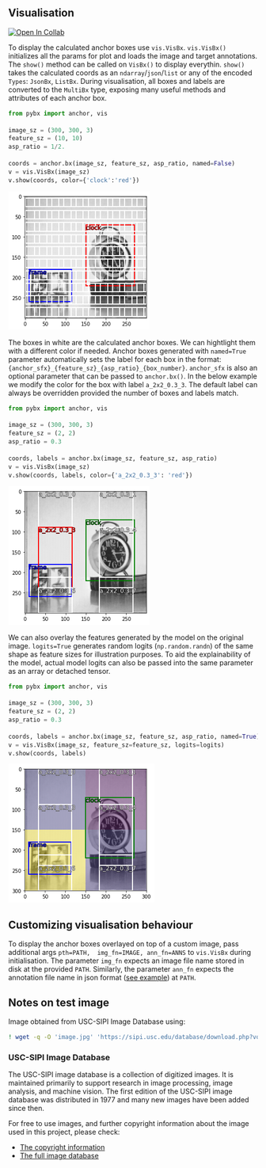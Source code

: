 ## Visualisation
[![Open In Collab](https://colab.research.google.com/assets/colab-badge.svg)](https://colab.research.google.com/github/thatgeeman/pybx/blob/master/nbs/pybx_walkthrough_0.1.2.ipynb)

To display the calculated anchor boxes use `vis.VisBx`.
`vis.VisBx()` initializes all the params for plot and loads the 
image and target annotations.
The `show()` method can be called on `VisBx()` to display everythin. 
`show()` takes the calculated coords as an `ndarray`/`json`/`list` or any 
of the encoded `Types`: `JsonBx`, `ListBx`. 
During visualisation, all boxes and labels are converted to 
the `MultiBx` 
type, exposing many useful methods and attributes
of each anchor box. 
```python
from pybx import anchor, vis

image_sz = (300, 300, 3)
feature_sz = (10, 10)
asp_ratio = 1/2.

coords = anchor.bx(image_sz, feature_sz, asp_ratio, named=False)
v = vis.VisBx(image_sz)
v.show(coords, color={'clock':'red'})
```
![](box-1.png)

The boxes in white are the calculated anchor boxes. 
We can hightlight them with a different color if needed. Anchor boxes 
generated with `named=True` parameter automatically sets the label
for each box in the format: `{anchor_sfx}_{feature_sz}_{asp_ratio}_{box_number}`. 
`anchor_sfx` is also an optional parameter that can be passed to `anchor.bx()`. 
In the below example 
we modify the color for the box with label `a_2x2_0.3_3`. The 
default label can always be overridden provided the 
number of boxes and labels match.
```python
from pybx import anchor, vis

image_sz = (300, 300, 3)
feature_sz = (2, 2)
asp_ratio = 0.3

coords, labels = anchor.bx(image_sz, feature_sz, asp_ratio)
v = vis.VisBx(image_sz)
v.show(coords, labels, color={'a_2x2_0.3_3': 'red'})
```
![](box-2.png)

We can also overlay the features generated by the model on the 
original 
image. `logits=True` generates random logits (`np.random.randn`)
of the same shape as feature 
sizes for illustration purposes. To aid the explainability of the 
model, actual model logits can also be 
passed into the same parameter
as an array or detached tensor. 

```python
from pybx import anchor, vis

image_sz = (300, 300, 3)
feature_sz = (2, 2)
asp_ratio = 0.3

coords, labels = anchor.bx(image_sz, feature_sz, asp_ratio, named=True)
v = vis.VisBx(image_sz, feature_sz=feature_sz, logits=logits)
v.show(coords, labels)
```
![](box-3.png) 


## Customizing visualisation behaviour

To display the anchor boxes overlayed on top of a custom image, 
pass additional args `pth=PATH, 
img_fn=IMAGE, ann_fn=ANNS` to `vis.VisBx` during initialisation. 
The parameter `img_fn` expects an image file name stored in disk at the provided `PATH`. 
Similarly, the parameter `ann_fn` expects the annotation file name in json format ([see example](annots.json)) at 
`PATH`.

## Notes on test image
Image obtained from USC-SIPI Image Database using:
```bash
! wget -q -O 'image.jpg' 'https://sipi.usc.edu/database/download.php?vol=misc&img=5.1.12'
```
### USC-SIPI Image Database
The USC-SIPI image database is a collection of digitized images. 
It is maintained primarily to support research in image processing, 
image analysis, and machine vision. The first edition of the 
USC-SIPI image database was distributed in 1977 and many new 
images have been added since then.

For free to use images, and further copyright information about 
the image used in this project, please check:
- [The copyright information](https://sipi.usc.edu/database/copyright.php)
- [The full image database](https://sipi.usc.edu/database/database.php)